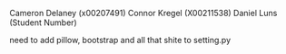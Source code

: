 Cameron Delaney (x00207491)
Connor Kregel (X00211538)
Daniel Luns (Student Number)

need to add pillow, bootstrap and all that shite to setting.py

